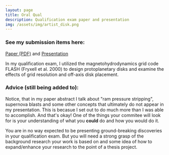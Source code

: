 ```yaml
---
layout: page
title: Oral Qual
description: Qualification exam paper and presentation
img: /assets/img/artist_disk.png
---
```


### See my submission items here:
[Paper (PDF)][oral_qual_paper] and [Presentation][oral_qual_pres]

In my qualification exam, I utilized the magnetohydrodynamics grid code FLASH (Fryxell et al. 2000) to design protoplanetary disks and examine the effects of grid resolution and off-axis disk placement.


### Advice (still being added to):
Notice, that in my paper abstract I talk about "ram pressure stripping", supernova blasts and some other concepts that ultimately do not appear in my presentation. This is becasue I set out to do much more than I was able to accomplish. And that's okay! One of the things your commitee will look for is your understanding of what you <strong>could</strong> do and how you would do it.

You are in no way expected to be presenting ground-breaking discoveries in your qualification exam. But you will need a strong grasp of the background research your work is based on and some idea of how to expand/enhance your research to the point of a thesis project. 

[oral_qual_paper]: {{site.baseurl}}/uploads/Oral_qual_paper.pdf
[oral_qual_pres]: {{site.baseurl}}/uploads/OralQual.pdf
